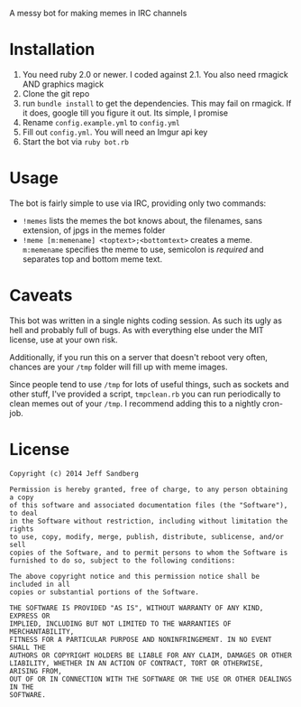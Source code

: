 A messy bot for making memes in IRC channels

# Installation

1. You need ruby 2.0 or newer. I coded against 2.1. You also need rmagick AND graphics magick
2. Clone the git repo
3. run `bundle install` to get the dependencies. This may fail on rmagick. If it does, google till you figure it out. Its simple, I promise
3. Rename `config.example.yml` to `config.yml`
4. Fill out `config.yml`. You will need an Imgur api key
5. Start the bot via `ruby bot.rb`

# Usage
The bot is fairly simple to use via IRC, providing only two commands:

+ `!memes` lists the memes the bot knows about, the filenames, sans extension, of jpgs in the memes folder
+ `!meme [m:memename] <toptext>;<bottomtext>` creates a meme. `m:memename` specifies the meme to use, semicolon is *required* and separates top and bottom meme text.

# Caveats
This bot was written in a single nights coding session. As such its ugly as hell and probably full of bugs. As with everything else under the MIT license, use at your own risk.

Additionally, if you run this on a server that doesn't reboot very often, chances are your `/tmp` folder will fill up with meme images.

Since people tend to use `/tmp` for lots of useful things, such as sockets and other stuff, I've provided a script, `tmpclean.rb` you can run periodically to clean memes out of your `/tmp`. I recommend adding this to a nightly cron-job.

# License
```
Copyright (c) 2014 Jeff Sandberg

Permission is hereby granted, free of charge, to any person obtaining a copy
of this software and associated documentation files (the "Software"), to deal
in the Software without restriction, including without limitation the rights
to use, copy, modify, merge, publish, distribute, sublicense, and/or sell
copies of the Software, and to permit persons to whom the Software is
furnished to do so, subject to the following conditions:

The above copyright notice and this permission notice shall be included in all
copies or substantial portions of the Software.

THE SOFTWARE IS PROVIDED "AS IS", WITHOUT WARRANTY OF ANY KIND, EXPRESS OR
IMPLIED, INCLUDING BUT NOT LIMITED TO THE WARRANTIES OF MERCHANTABILITY,
FITNESS FOR A PARTICULAR PURPOSE AND NONINFRINGEMENT. IN NO EVENT SHALL THE
AUTHORS OR COPYRIGHT HOLDERS BE LIABLE FOR ANY CLAIM, DAMAGES OR OTHER
LIABILITY, WHETHER IN AN ACTION OF CONTRACT, TORT OR OTHERWISE, ARISING FROM,
OUT OF OR IN CONNECTION WITH THE SOFTWARE OR THE USE OR OTHER DEALINGS IN THE
SOFTWARE.
```
